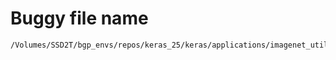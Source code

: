 # Buggy file name

```text
/Volumes/SSD2T/bgp_envs/repos/keras_25/keras/applications/imagenet_utils.py
```
